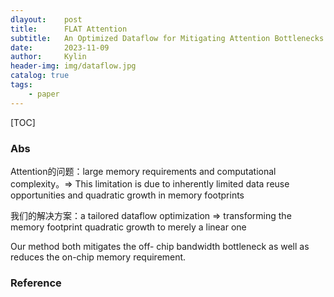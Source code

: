 ```yaml
---
dlayout:    post
title:      FLAT Attention
subtitle:   An Optimized Dataflow for Mitigating Attention Bottlenecks
date:       2023-11-09
author:     Kylin
header-img: img/dataflow.jpg
catalog: true
tags:
    - paper
---
```




[TOC]

### Abs

Attention的问题：large memory requirements and computational complexity。=> This limitation is due to inherently limited data reuse opportunities and quadratic growth in memory footprints

我们的解决方案：a tailored dataflow optimization => transforming the memory footprint quadratic growth to merely a linear one

Our method both mitigates the off- chip bandwidth bottleneck as well as reduces the on-chip memory requirement.





### Reference

[^1]: FLAT-Attention v.s. FlashAttention https://hackmd.io/@felixkao/HkZaooPD3
